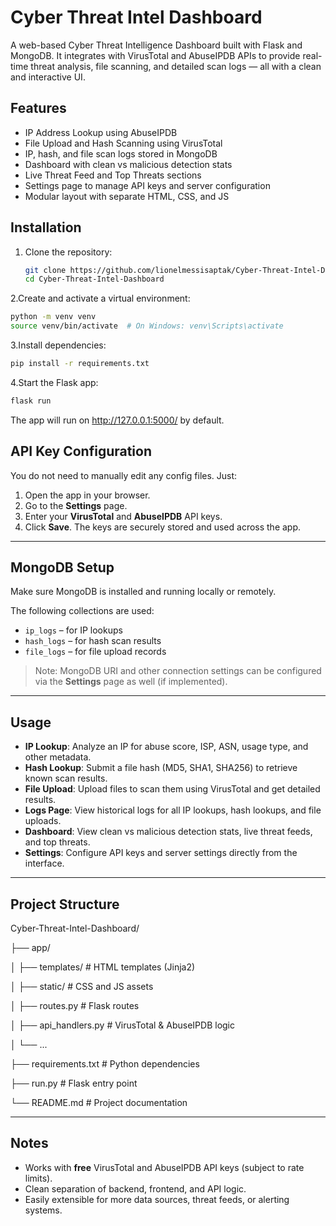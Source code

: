 # Cyber Threat Intel Dashboard

A web-based Cyber Threat Intelligence Dashboard built with Flask and MongoDB. It integrates with VirusTotal and AbuseIPDB APIs to provide real-time threat analysis, file scanning, and detailed scan logs — all with a clean and interactive UI.

## Features

- IP Address Lookup using AbuseIPDB
- File Upload and Hash Scanning using VirusTotal
- IP, hash, and file scan logs stored in MongoDB
- Dashboard with clean vs malicious detection stats
- Live Threat Feed and Top Threats sections
- Settings page to manage API keys and server configuration
- Modular layout with separate HTML, CSS, and JS

## Installation

1. Clone the repository:
   ```bash
   git clone https://github.com/lionelmessisaptak/Cyber-Threat-Intel-Dashboard.git
   cd Cyber-Threat-Intel-Dashboard
2.Create and activate a virtual environment:
  ```bash
python -m venv venv
source venv/bin/activate  # On Windows: venv\Scripts\activate
```
3.Install dependencies:
  ```bash
pip install -r requirements.txt
```
4.Start the Flask app:
  ```bash
flask run
```
The app will run on http://127.0.0.1:5000/ by default.
## API Key Configuration

You do not need to manually edit any config files. Just:

1. Open the app in your browser.
2. Go to the **Settings** page.
3. Enter your **VirusTotal** and **AbuseIPDB** API keys.
4. Click **Save**. The keys are securely stored and used across the app.

---

## MongoDB Setup

Make sure MongoDB is installed and running locally or remotely.

The following collections are used:

- `ip_logs` – for IP lookups
- `hash_logs` – for hash scan results
- `file_logs` – for file upload records

> Note: MongoDB URI and other connection settings can be configured via the **Settings** page as well (if implemented).

---

## Usage

- **IP Lookup**: Analyze an IP for abuse score, ISP, ASN, usage type, and other metadata.
- **Hash Lookup**: Submit a file hash (MD5, SHA1, SHA256) to retrieve known scan results.
- **File Upload**: Upload files to scan them using VirusTotal and get detailed results.
- **Logs Page**: View historical logs for all IP lookups, hash lookups, and file uploads.
- **Dashboard**: View clean vs malicious detection stats, live threat feeds, and top threats.
- **Settings**: Configure API keys and server settings directly from the interface.

---

## Project Structure

Cyber-Threat-Intel-Dashboard/

├── app/

│ ├── templates/ # HTML templates (Jinja2)

│ ├── static/ # CSS and JS assets

│ ├── routes.py # Flask routes

│ ├── api_handlers.py # VirusTotal & AbuseIPDB logic

│ └── ...

├── requirements.txt # Python dependencies

├── run.py # Flask entry point

└── README.md # Project documentation


---

## Notes

- Works with **free** VirusTotal and AbuseIPDB API keys (subject to rate limits).
- Clean separation of backend, frontend, and API logic.
- Easily extensible for more data sources, threat feeds, or alerting systems.
